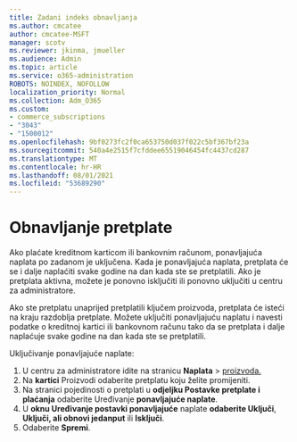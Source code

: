 ```yaml
---
title: Zadani indeks obnavljanja
ms.author: cmcatee
author: cmcatee-MSFT
manager: scotv
ms.reviewer: jkinma, jmueller
ms.audience: Admin
ms.topic: article
ms.service: o365-administration
ROBOTS: NOINDEX, NOFOLLOW
localization_priority: Normal
ms.collection: Adm_O365
ms.custom:
- commerce_subscriptions
- "3043"
- "1500012"
ms.openlocfilehash: 9bf0273fc2f0ca653750d037f022c5bf367bf23a
ms.sourcegitcommit: 540a4e2515f7cfddee65519046454fc4437cd287
ms.translationtype: MT
ms.contentlocale: hr-HR
ms.lasthandoff: 08/01/2021
ms.locfileid: "53689290"
---
```

# <a name="renewing-your-subscription"></a>Obnavljanje pretplate

Ako plaćate kreditnom karticom ili bankovnim računom, ponavljajuća naplata po zadanom je uključena. Kada je ponavljajuća naplata, pretplata će se i dalje naplaćiti svake godine na dan kada ste se pretplatili. Ako je pretplata aktivna, možete je ponovno isključiti ili ponovno uključiti u centru za administratore.

Ako ste pretplatu unaprijed pretplatili ključem proizvoda, pretplata će isteći na kraju razdoblja pretplate. Možete uključiti ponavljajuću naplatu i navesti podatke o kreditnoj kartici ili bankovnom računu tako da se pretplata i dalje naplaćuje svake godine na dan kada ste se pretplatili.

Uključivanje ponavljajuće naplate:

1. U centru za administratore idite na stranicu **Naplata**  >  [proizvoda.](https://go.microsoft.com/fwlink/p/?linkid=842054)
2. Na **kartici** Proizvodi odaberite pretplatu koju želite promijeniti.
3. Na stranici pojedinosti o pretplati u **odjeljku Postavke pretplate i plaćanja** odaberite Uređivanje **ponavljajuće naplate**.
4. U **oknu Uređivanje postavki ponavljajuće** naplate **odaberite Uključi**, **Uključi, ali obnovi jedanput** ili **Isključi**.
5. Odaberite **Spremi**. 
